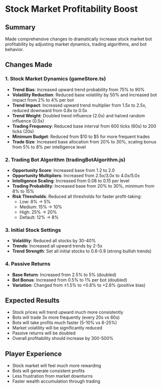 # Stock Market Profitability Boost

## Summary
Made comprehensive changes to dramatically increase stock market bot profitability by adjusting market dynamics, trading algorithms, and bot behavior.

## Changes Made

### 1. Stock Market Dynamics (gameStore.ts)
- **Trend Bias**: Increased upward trend probability from 75% to 90%
- **Volatility Reduction**: Reduced base volatility by 50% and increased bot impact from 2% to 4% per bot
- **Trend Impact**: Increased upward trend multiplier from 1.5x to 2.5x, reduced downward from 0.8x to 0.5x
- **Trend Weight**: Doubled trend influence (2.0x) and halved random influence (0.5x)
- **Trading Frequency**: Reduced base interval from 600 ticks (60s) to 200 ticks (20s)
- **Minimum Budget**: Reduced from $10 to $5 for more frequent trades
- **Trade Size**: Increased base allocation from 20% to 30%, scaling bonus from 5% to 8% per intelligence level

### 2. Trading Bot Algorithm (tradingBotAlgorithm.js)
- **Opportunity Score**: Increased base from 1.2 to 2.0
- **Opportunity Multipliers**: Increased from 2.5x/3.0x to 4.0x/5.0x
- **Intelligence Scaling**: Increased from 0.08 to 0.15 per level
- **Trading Probability**: Increased base from 20% to 30%, minimum from 8% to 15%
- **Risk Thresholds**: Reduced all thresholds for faster profit-taking:
  - Low: 8% → 5%
  - Medium: 15% → 10%
  - High: 25% → 20%
  - Default: 12% → 8%

### 3. Initial Stock Settings
- **Volatility**: Reduced all stocks by 30-40%
- **Trends**: Increased all upward trends by 2-5x
- **Trend Strength**: Set all initial stocks to 0.6-0.9 (strong bullish trends)

### 4. Passive Returns
- **Base Return**: Increased from 2.5% to 5% (doubled)
- **Bot Bonus**: Increased from 0.5% to 1% per bot (doubled)
- **Variation**: Changed from ±1.5% to +0.8% to +2.8% (positive bias)

## Expected Results
- Stock prices will trend upward much more consistently
- Bots will trade 3x more frequently (every 20s vs 60s)
- Bots will take profits much faster (5-10% vs 8-25%)
- Market volatility will be significantly reduced
- Passive returns will be doubled
- Overall profitability should increase by 300-500%

## Player Experience
- Stock market will feel much more rewarding
- Bots will generate consistent profits
- Less frustration from market downturns
- Faster wealth accumulation through trading